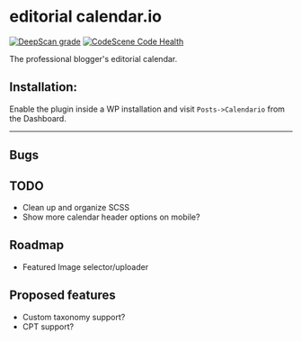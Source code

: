 # editorial calendar.io

[![DeepScan grade](https://deepscan.io/api/teams/13521/projects/16500/branches/356708/badge/grade.svg)](https://deepscan.io/dashboard#view=project&tid=13521&pid=16500&bid=356708) [![CodeScene Code Health](https://codescene.io/projects/14313/status-badges/code-health)](https://codescene.io/projects/14313)

The professional blogger's editorial calendar.

## Installation:

Enable the plugin inside a WP installation and visit `Posts->Calendario` from the Dashboard.

---

## Bugs

## TODO

-   Clean up and organize SCSS
-   Show more calendar header options on mobile?

## Roadmap

-   Featured Image selector/uploader

## Proposed features

-   Custom taxonomy support?
-   CPT support?
